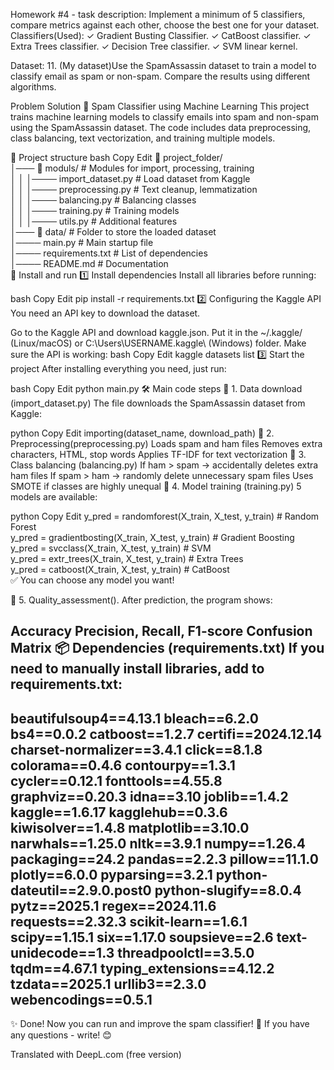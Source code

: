 Homework #4 - task description: 
Implement a minimum of 5 classifiers, compare metrics against each other, choose the best one for your dataset.
Classifiers(Used):
✓ Gradient Busting Classifier. 
✓ CatBoost classifier.
✓ Extra Trees classifier.
✓ Decision Tree classifier.
✓ SVM linear kernel.

Dataset:
11. (My dataset)Use the SpamAssassin dataset to train a model to classify email as spam or non-spam. Compare the results using different algorithms.


Problem Solution
📌 Spam Classifier using Machine Learning
This project trains machine learning models to classify emails into spam and non-spam using the SpamAssassin dataset.
The code includes data preprocessing, class balancing, text vectorization, and training multiple models.

📂 Project structure
bash
Copy
Edit
📁 project_folder/  
│─── 📁 moduls/ # Modules for import, processing, training  
│ │ │──── import_dataset.py # Load dataset from Kaggle  
│ │ │──── preprocessing.py # Text cleanup, lemmatization  
│ │ │──── balancing.py # Balancing classes  
│ │ │──── training.py # Training models  
│ │ │──── utils.py # Additional features  
│─── 📁 data/ # Folder to store the loaded dataset  
│──── main.py # Main startup file  
│──── requirements.txt # List of dependencies  
│──── README.md # Documentation  
🚀 Install and run
1️⃣ Install dependencies
Install all libraries before running:

bash
Copy
Edit
pip install -r requirements.txt
2️⃣ Configuring the Kaggle API
You need an API key to download the dataset.

Go to the Kaggle API and download kaggle.json.
Put it in the ~/.kaggle/ (Linux/macOS) or C:\Users\USERNAME\.kaggle\ (Windows) folder.
Make sure the API is working:
bash
Copy
Edit
kaggle datasets list
3️⃣ Start the project
After installing everything you need, just run:

bash
Copy
Edit
python main.py
🛠️ Main code steps
🔹 1. Data download (import_dataset.py)
The file downloads the SpamAssassin dataset from Kaggle:

python
Copy
Edit
importing(dataset_name, download_path)
🔹 2. Preprocessing(preprocessing.py)
Loads spam and ham files
Removes extra characters, HTML, stop words
Applies TF-IDF for text vectorization
🔹 3. Class balancing (balancing.py)
If ham > spam → accidentally deletes extra ham files
If spam > ham → randomly delete unnecessary spam files
Uses SMOTE if classes are highly unequal
🔹 4. Model training (training.py)
5 models are available:

python
Copy
Edit
y_pred = randomforest(X_train, X_test, y_train) # Random Forest  
y_pred = gradientbosting(X_train, X_test, y_train) # Gradient Boosting  
y_pred = svcclass(X_train, X_test, y_train) # SVM  
y_pred = extr_trees(X_train, X_test, y_train) # Extra Trees  
y_pred = catboost(X_train, X_test, y_train) # CatBoost  
✅ You can choose any model you want!

🔹 5. Quality_assessment().
After prediction, the program shows:

Accuracy
Precision, Recall, F1-score
Confusion Matrix
📦 Dependencies (requirements.txt)
If you need to manually install libraries, add to requirements.txt:
---
beautifulsoup4==4.13.1
bleach==6.2.0
bs4==0.0.2
catboost==1.2.7
certifi==2024.12.14
charset-normalizer==3.4.1
click==8.1.8
colorama==0.4.6
contourpy==1.3.1
cycler==0.12.1
fonttools==4.55.8
graphviz==0.20.3
idna==3.10
joblib==1.4.2
kaggle==1.6.17
kagglehub==0.3.6
kiwisolver==1.4.8
matplotlib==3.10.0
narwhals==1.25.0
nltk==3.9.1
numpy==1.26.4
packaging==24.2
pandas==2.2.3
pillow==11.1.0
plotly==6.0.0
pyparsing==3.2.1
python-dateutil==2.9.0.post0
python-slugify==8.0.4
pytz==2025.1
regex==2024.11.6
requests==2.32.3
scikit-learn==1.6.1
scipy==1.15.1
six==1.17.0
soupsieve==2.6
text-unidecode==1.3
threadpoolctl==3.5.0
tqdm==4.67.1
typing_extensions==4.12.2
tzdata==2025.1
urllib3==2.3.0
webencodings==0.5.1
---

✨ Done! Now you can run and improve the spam classifier! 🚀
If you have any questions - write! 😊

Translated with DeepL.com (free version)

